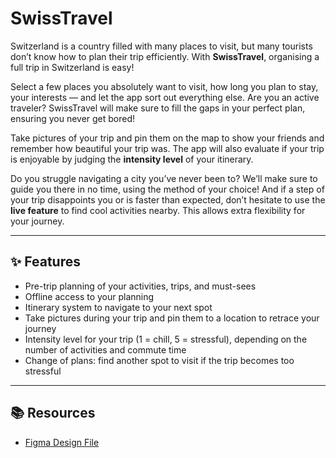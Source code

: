 # SwissTravel

Switzerland is a country filled with many places to visit, but many tourists don’t know how to plan their trip efficiently. With **SwissTravel**, organising a full trip in Switzerland is easy!  

Select a few places you absolutely want to visit, how long you plan to stay, your interests — and let the app sort out everything else. Are you an active traveler? SwissTravel will make sure to fill the gaps in your perfect plan, ensuring you never get bored!  

Take pictures of your trip and pin them on the map to show your friends and remember how beautiful your trip was. The app will also evaluate if your trip is enjoyable by judging the **intensity level** of your itinerary.  

Do you struggle navigating a city you’ve never been to? We’ll make sure to guide you there in no time, using the method of your choice! And if a step of your trip disappoints you or is faster than expected, don’t hesitate to use the **live feature** to find cool activities nearby. This allows extra flexibility for your journey.  

---

## ✨ Features

- Pre-trip planning of your activities, trips, and must-sees  
- Offline access to your planning  
- Itinerary system to navigate to your next spot  
- Take pictures during your trip and pin them to a location to retrace your journey  
- Intensity level for your trip (1 = chill, 5 = stressful), depending on the number of activities and commute time  
- Change of plans: find another spot to visit if the trip becomes too stressful  

---

## 📚 Resources

- [Figma Design File](https://www.figma.com/design/0RQw690x6tWNhUetN93N2F/SwissTravel-v1?node-id=0-1&t=lu0Hw7SuTYEYTrBg-1)
